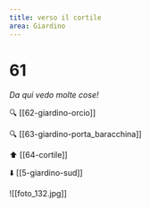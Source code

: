 ```yaml
---
title: verso il cortile
area: Giardino
---
```

# 61
_Da qui vedo molte cose!_

🔍 [[62-giardino-orcio]]

🔍 [[63-giardino-porta_baracchina]]

⬆︎ [[64-cortile]]

⬇️ [[5-giardino-sud]]

![[foto_132.jpg]]
